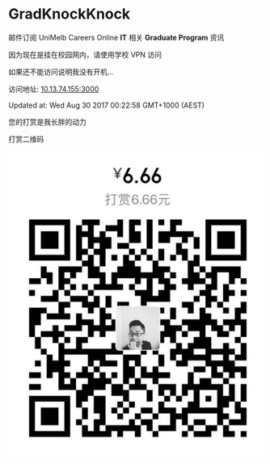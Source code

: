 # GradKnockKnock
邮件订阅 UniMelb Careers Online __IT__ 相关 __Graduate Program__  资讯

因为现在是挂在校园网内，请使用学校 VPN 访问

如果还不能访问说明我没有开机...

访问地址: [10.13.74.155:3000](http://10.13.74.155:3000)

Updated at: Wed Aug 30 2017 00:22:58 GMT+1000 (AEST)

您的打赏是我长胖的动力

打赏二维码

![QR](public/QR.png)